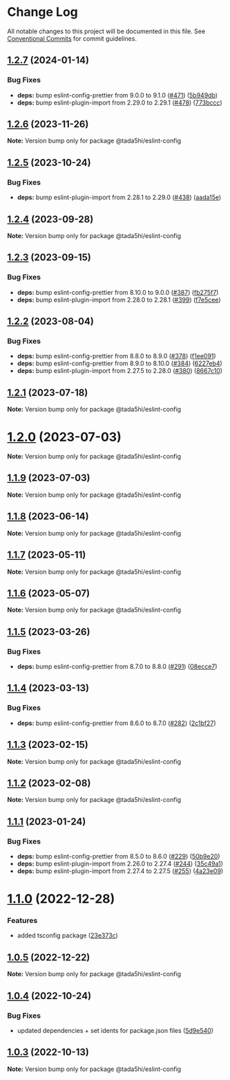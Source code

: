 # Change Log

All notable changes to this project will be documented in this file.
See [Conventional Commits](https://conventionalcommits.org) for commit guidelines.

## [1.2.7](https://github.com/tada5hi/javascript/compare/eslint-config-v1.2.6...eslint-config-v1.2.7) (2024-01-14)


### Bug Fixes

* **deps:** bump eslint-config-prettier from 9.0.0 to 9.1.0 ([#471](https://github.com/tada5hi/javascript/issues/471)) ([5b949db](https://github.com/tada5hi/javascript/commit/5b949dbf41e77699af0f67fed7657a0b799bfd2c))
* **deps:** bump eslint-plugin-import from 2.29.0 to 2.29.1 ([#478](https://github.com/tada5hi/javascript/issues/478)) ([773bccc](https://github.com/tada5hi/javascript/commit/773bcccee47cdfe5cee2d89b2b4d6f3550772bb7))

## [1.2.6](https://github.com/tada5hi/javascript/compare/@tada5hi/eslint-config@1.2.5...@tada5hi/eslint-config@1.2.6) (2023-11-26)

**Note:** Version bump only for package @tada5hi/eslint-config





## [1.2.5](https://github.com/tada5hi/javascript/compare/@tada5hi/eslint-config@1.2.4...@tada5hi/eslint-config@1.2.5) (2023-10-24)


### Bug Fixes

* **deps:** bump eslint-plugin-import from 2.28.1 to 2.29.0 ([#438](https://github.com/tada5hi/javascript/issues/438)) ([aada15e](https://github.com/tada5hi/javascript/commit/aada15efb471dab6786f280d8c82c8459b30330c))





## [1.2.4](https://github.com/tada5hi/javascript/compare/@tada5hi/eslint-config@1.2.3...@tada5hi/eslint-config@1.2.4) (2023-09-28)

**Note:** Version bump only for package @tada5hi/eslint-config





## [1.2.3](https://github.com/tada5hi/javascript/compare/@tada5hi/eslint-config@1.2.2...@tada5hi/eslint-config@1.2.3) (2023-09-15)


### Bug Fixes

* **deps:** bump eslint-config-prettier from 8.10.0 to 9.0.0 ([#387](https://github.com/tada5hi/javascript/issues/387)) ([fb275f7](https://github.com/tada5hi/javascript/commit/fb275f727dcbfd06defa602654e5dd357eb23552))
* **deps:** bump eslint-plugin-import from 2.28.0 to 2.28.1 ([#399](https://github.com/tada5hi/javascript/issues/399)) ([f7e5cee](https://github.com/tada5hi/javascript/commit/f7e5cee43eacb1627376b7a4ede58b599f303102))





## [1.2.2](https://github.com/tada5hi/javascript/compare/@tada5hi/eslint-config@1.2.1...@tada5hi/eslint-config@1.2.2) (2023-08-04)


### Bug Fixes

* **deps:** bump eslint-config-prettier from 8.8.0 to 8.9.0 ([#378](https://github.com/tada5hi/javascript/issues/378)) ([f1ee091](https://github.com/tada5hi/javascript/commit/f1ee0918663d1692ba0551a95b6f684c5ee4f35b))
* **deps:** bump eslint-config-prettier from 8.9.0 to 8.10.0 ([#384](https://github.com/tada5hi/javascript/issues/384)) ([6227eb4](https://github.com/tada5hi/javascript/commit/6227eb4a82c100b4456f1860a286d0cd400c2ff5))
* **deps:** bump eslint-plugin-import from 2.27.5 to 2.28.0 ([#380](https://github.com/tada5hi/javascript/issues/380)) ([8667c10](https://github.com/tada5hi/javascript/commit/8667c104167fc46cbc5999364a867f6dea224dbb))





## [1.2.1](https://github.com/tada5hi/javascript/compare/@tada5hi/eslint-config@1.2.0...@tada5hi/eslint-config@1.2.1) (2023-07-18)

**Note:** Version bump only for package @tada5hi/eslint-config





# [1.2.0](https://github.com/tada5hi/javascript/compare/@tada5hi/eslint-config@1.1.9...@tada5hi/eslint-config@1.2.0) (2023-07-03)

**Note:** Version bump only for package @tada5hi/eslint-config





## [1.1.9](https://github.com/tada5hi/javascript/compare/@tada5hi/eslint-config@1.1.8...@tada5hi/eslint-config@1.1.9) (2023-07-03)

**Note:** Version bump only for package @tada5hi/eslint-config





## [1.1.8](https://github.com/tada5hi/javascript/compare/@tada5hi/eslint-config@1.1.7...@tada5hi/eslint-config@1.1.8) (2023-06-14)

**Note:** Version bump only for package @tada5hi/eslint-config





## [1.1.7](https://github.com/tada5hi/javascript/compare/@tada5hi/eslint-config@1.1.6...@tada5hi/eslint-config@1.1.7) (2023-05-11)

**Note:** Version bump only for package @tada5hi/eslint-config





## [1.1.6](https://github.com/tada5hi/javascript/compare/@tada5hi/eslint-config@1.1.5...@tada5hi/eslint-config@1.1.6) (2023-05-07)

**Note:** Version bump only for package @tada5hi/eslint-config





## [1.1.5](https://github.com/tada5hi/javascript/compare/@tada5hi/eslint-config@1.1.4...@tada5hi/eslint-config@1.1.5) (2023-03-26)


### Bug Fixes

* **deps:** bump eslint-config-prettier from 8.7.0 to 8.8.0 ([#291](https://github.com/tada5hi/javascript/issues/291)) ([08ecce7](https://github.com/tada5hi/javascript/commit/08ecce7e1b5aa49ad12651f24e66796fb62f778a))





## [1.1.4](https://github.com/tada5hi/javascript/compare/@tada5hi/eslint-config@1.1.3...@tada5hi/eslint-config@1.1.4) (2023-03-13)


### Bug Fixes

* **deps:** bump eslint-config-prettier from 8.6.0 to 8.7.0 ([#282](https://github.com/tada5hi/javascript/issues/282)) ([2c1bf27](https://github.com/tada5hi/javascript/commit/2c1bf27e36e2db632e34550e24131440ea507f5c))





## [1.1.3](https://github.com/tada5hi/javascript/compare/@tada5hi/eslint-config@1.1.2...@tada5hi/eslint-config@1.1.3) (2023-02-15)

**Note:** Version bump only for package @tada5hi/eslint-config





## [1.1.2](https://github.com/tada5hi/javascript/compare/@tada5hi/eslint-config@1.1.1...@tada5hi/eslint-config@1.1.2) (2023-02-08)

**Note:** Version bump only for package @tada5hi/eslint-config





## [1.1.1](https://github.com/tada5hi/javascript/compare/@tada5hi/eslint-config@1.1.0...@tada5hi/eslint-config@1.1.1) (2023-01-24)


### Bug Fixes

* **deps:** bump eslint-config-prettier from 8.5.0 to 8.6.0 ([#229](https://github.com/tada5hi/javascript/issues/229)) ([50b9e20](https://github.com/tada5hi/javascript/commit/50b9e20a7ce936292baf14543546e5721e174e5d))
* **deps:** bump eslint-plugin-import from 2.26.0 to 2.27.4 ([#244](https://github.com/tada5hi/javascript/issues/244)) ([35c49a1](https://github.com/tada5hi/javascript/commit/35c49a1f45133afdaae17cb63e7344014b6ee3f5))
* **deps:** bump eslint-plugin-import from 2.27.4 to 2.27.5 ([#255](https://github.com/tada5hi/javascript/issues/255)) ([4a23e09](https://github.com/tada5hi/javascript/commit/4a23e09db16096253a6161c4bfc041515e7d54eb))





# [1.1.0](https://github.com/tada5hi/javascript/compare/@tada5hi/eslint-config@1.0.5...@tada5hi/eslint-config@1.1.0) (2022-12-28)


### Features

* added tsconfig package ([23e373c](https://github.com/tada5hi/javascript/commit/23e373ce7eaaa63f977f09f789c57811f2d61c43))





## [1.0.5](https://github.com/tada5hi/javascript/compare/@tada5hi/eslint-config@1.0.4...@tada5hi/eslint-config@1.0.5) (2022-12-22)

**Note:** Version bump only for package @tada5hi/eslint-config





## [1.0.4](https://github.com/tada5hi/javascript/compare/@tada5hi/eslint-config@1.0.3...@tada5hi/eslint-config@1.0.4) (2022-10-24)

### Bug Fixes

- updated dependencies + set idents for package.json files ([5d9e540](https://github.com/tada5hi/javascript/commit/5d9e540ea7e032194cfd913f7345d6ae7abe315e))

## [1.0.3](https://github.com/tada5hi/javascript/compare/@tada5hi/eslint-config@1.0.2...@tada5hi/eslint-config@1.0.3) (2022-10-13)

**Note:** Version bump only for package @tada5hi/eslint-config
